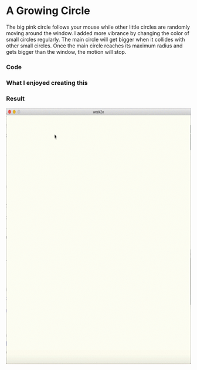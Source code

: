 # A Growing Circle
The big pink circle follows your mouse while other little circles are randomly moving around the window. I added more vibrance by changing the color of small circles regularly. The main circle will get bigger when it collides with other small circles. Once the main circle reaches its maximum radius and gets bigger than the window, the motion will stop.

### Code ###


### What I enjoyed creating this ###


### Result ###
<p align="center">
<img src="na2450_Week2_Assignment.gif" width="700" height="700">
</p>
